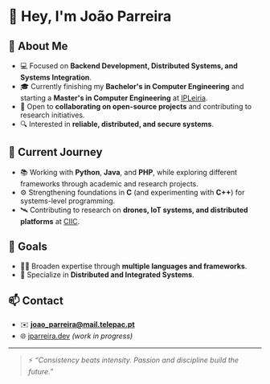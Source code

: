 # 👋 Hey, I'm João Parreira

## 🚀 About Me  
- 💻 Focused on **Backend Development, Distributed Systems, and Systems Integration**.  
- 🎓 Currently finishing my **Bachelor's in Computer Engineering** and starting a **Master's in Computer Engineering** at [IPLeiria](https://www.ipleiria.pt/).  
- 🤝 Open to **collaborating on open-source projects** and contributing to research initiatives.  
- 🔍 Interested in **reliable, distributed, and secure systems**.

## 🌱 Current Journey  
- 📚 Working with **Python**, **Java**, and **PHP**, while exploring different frameworks through academic and research projects.  
- ⚙️ Strengthening foundations in **C** (and experimenting with **C++**) for systems-level programming.  
- 🛰️ Contributing to research on **drones, IoT systems, and distributed platforms** at [CIIC](https://ciic.ipleiria.pt/).  

## 🎯 Goals  
- 🧑‍🎓 Broaden expertise through **multiple languages and frameworks**.  
- 🚀 Specialize in **Distributed and Integrated Systems**.  

## 📫 Contact  
- ✉️ **joao_parreira@mail.telepac.pt**  
- 🌐 [jparreira.dev](https://www.jparreira.dev/) *(work in progress)*  

---

> ⚡ *“Consistency beats intensity. Passion and discipline build the future.”*

